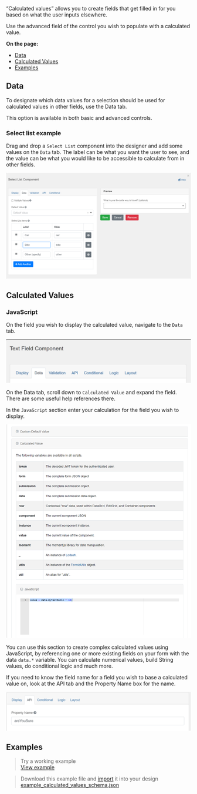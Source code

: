 “Calculated values” allows you to create fields that get filled in for you based on what the user inputs elsewhere.

Use the advanced field of the control you wish to populate with a calculated value.

**On the page:**
* [Data](#data)
* [Calculated Values](#Calculated-values) 
* [Examples](#examples)

## Data

To designate which data values for a selection should be used for calculated values in other fields, use the Data tab.

This option is available in both basic and advanced controls.

### Select list example
Drag and drop a `Select List` component into the designer and add some values on the `Data` tab. The label can be what you want the user to see, and the value can be what you would like to be accessible to calculate from in other fields.

![](images/conditional_select_list.png) 

## Calculated Values

### JavaScript
On the field you wish to display the calculated value, navigate to the `Data` tab.

![](images/data_tab.png) 

On the Data tab, scroll down to `Calculated Value` and expand the field. There are some useful help references there.

In the `JavaScript` section enter your calculation for the field you wish to display.

![value = data.myTestRadio * 10;](images/calculated_js.png)

You can use this section to create complex calculated values using JavaScript, by referencing one or more existing fields on your form with the data `data.*` variable. You can calculate numerical values, build String values, do conditional logic and much more.

If you need to know the field name for a field you wish to base a calculated value on, look at the API tab and the Property Name box for the name.

![](images/conditional_property_name.png)

## Examples
> Try a working example<br>
> [View example](https://chefs.nrs.gov.bc.ca/app/form/submit?f=858a4aba-7e7b-4019-80c1-78a414ee5129)

> Download this example file and [import](Import-Export) it into your design<br>
> [example_calculated_values_schema.json](examples/example__calculated_values_schema.json)
